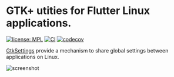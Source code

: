 # GTK+ utities for Flutter Linux applications.

[![license: MPL](https://img.shields.io/badge/license-MPL-magenta.svg)](https://opensource.org/licenses/MPL-2.0)
[![CI](https://github.com/ubuntu-flutter-community/gtk_settings.dart/actions/workflows/ci.yaml/badge.svg)](https://github.com/ubuntu-flutter-community/gtk_settings.dart/actions/workflows/ci.yaml)
[![codecov](https://codecov.io/gh/ubuntu-flutter-community/gtk_settings.dart/branch/main/graph/badge.svg?token=c9t1uqCGob)](https://codecov.io/gh/ubuntu-flutter-community/gtk_settings.dart)

[GtkSettings](https://docs.gtk.org/gtk3/class.Settings.html) provide a mechanism
to share global settings between applications on Linux.

![screenshot](https://raw.githubusercontent.com/ubuntu-flutter-community/gtk_settings.dart/main/example/screenshot.png)
